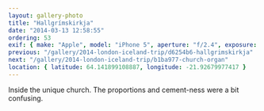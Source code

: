 ```yaml
---
layout: gallery-photo
title: "Hallgrímskirkja"
date: "2014-03-13 12:58:55"
ordering: 53
exif: { make: "Apple", model: "iPhone 5", aperture: "f/2.4", exposure: "1/30" }
previous: "/gallery/2014-london-iceland-trip/d6254b6-hallgrimskirkja"
next: "/gallery/2014-london-iceland-trip/b1ba977-church-organ"
location: { latitude: 64.141899108887, longitude: -21.92679977417 }
---
```


Inside the unique church. The proportions and cement-ness were a bit confusing.
